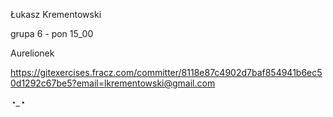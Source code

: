 Łukasz Krementowski

grupa 6 - pon 15_00

Aurelionek

https://gitexercises.fracz.com/committer/8118e87c4902d7baf854941b6ec50d1292c67be5?email=lkrementowski@gmail.com

◔_◔

